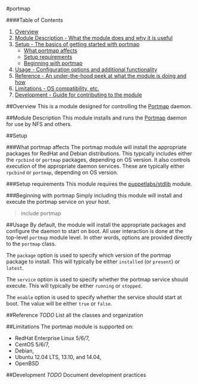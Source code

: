 #portmap

####Table of Contents

1. [Overview](#overview)
2. [Module Description - What the module does and why it is useful](#module-description)
3. [Setup - The basics of getting started with portmap](#setup)
    * [What portmap affects](#what-portmap-affects)
    * [Setup requirements](#setup-requirements)
    * [Beginning with portmap](#beginning-with-portmap)
4. [Usage - Configuration options and additional functionality](#usage)
5. [Reference - An under-the-hood peek at what the module is doing and how](#reference)
6. [Limitations - OS compatibility, etc.](#limitations)
7. [Development - Guide for contributing to the module](#development)

##Overview
This is a module designed for controlling the [Portmap][wikipedia] daemon.

##Module Description
This module installs and runs the [Portmap][wikipedia] daemon for use by NFS and others.

##Setup

###What portmap affects
The portmap module will install the appropriate packages for RedHat and Debian distributions.
This typically includes either the `rpcbind` or `portmap` packages, depending on OS version.
It also controls execution of the appropriate daemon services.  These are typically either
`rpcbind` or `portmap`, depending on OS version.

###Setup requirements
This module requires the [puppetlabs/stdlib][stdlib] module.

###Beginning with portmap
Simply including this module will install and execute the portmap service on your host.

> include portmap

##Usage
By default, the module will install the appropriate packages and configure the daemon to start on boot.
All user interaction is done at the top-level `portmap` module level.  In other words, options are
provided directly to the `portmap` class.

The `package` option is used to specify which version of the portmap package to install.  This will
typically be either `installed` (or `present`) or `latest`.

The `service` option is used to specify whether the portmap service should execute.  This will typically
be either `running` or `stopped`.

The `enable` option is used to specify whether the service should start at boot.  The value will be
either `true` or `false`.

##Reference
_TODO_ List all the classes and organization

##Limitations
The portmap module is supported on:
  * RedHat Enterprise Linux 5/6/7,
  * CentOS 5/6/7,
  * Debian,
  * Ubuntu 12.04 LTS, 13.10, and 14.04,
  * OpenBSD

##Development
_TODO_ Document development practices

[wikipedia]: http://en.wikipedia.org/wiki/Portmap "Portmap - Wikipedia, the free encyclopedia"
[stdlib]: http://forge.puppetlabs.com/puppetlabs/stdlib "puppetlabs/stdlib - Puppet Forge"

